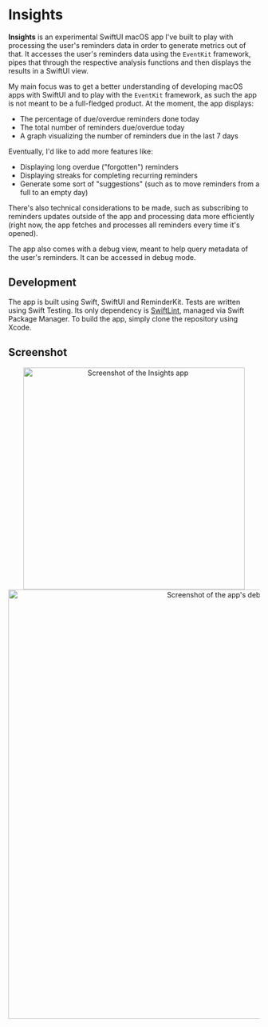 # Insights

**Insights** is an experimental SwiftUI macOS app I've built to play with processing the user's reminders data in order to generate metrics out of that.
It accesses the user's reminders data using the `EventKit` framework, pipes that through the respective analysis functions and then displays the results in a SwiftUI view.

My main focus was to get a better understanding of developing macOS apps with SwiftUI and to play with the `EventKit` framework, as such the app is not meant to be a full-fledged product.
At the moment, the app displays:

- The percentage of due/overdue reminders done today
- The total number of reminders due/overdue today
- A graph visualizing the number of reminders due in the last 7 days

Eventually, I'd like to add more features like:

- Displaying long overdue ("forgotten") reminders
- Displaying streaks for completing recurring reminders
- Generate some sort of "suggestions" (such as to move reminders from a full to an empty day)

There's also technical considerations to be made, such as subscribing to reminders updates outside of the app and processing data more efficiently (right now, the app fetches and processes all reminders every time it's opened).

The app also comes with a debug view, meant to help query metadata of the user's reminders. It can be accessed in debug mode.

## Development

The app is built using Swift, SwiftUI and ReminderKit. Tests are written using Swift Testing. Its only dependency is [SwiftLint](https://github.com/realm/SwiftLint), managed via Swift Package Manager. To build the app, simply clone the repository using Xcode.

## Screenshot

<p align="center">
  <img width="444" alt="Screenshot of the Insights app" src="https://github.com/user-attachments/assets/c9fc6bdf-50ad-4721-9ffd-63e21981865e" />
  <img width="859" alt="Screenshot of the app's debug view" src="https://github.com/user-attachments/assets/e6fd4318-828a-4d41-87d2-2e93e9edd596" />
</p>
